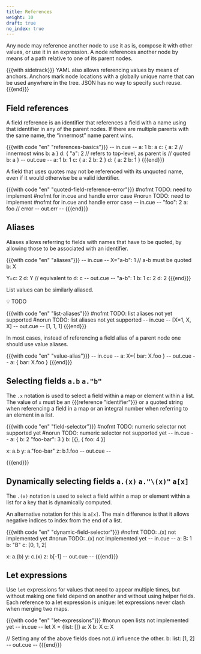 ```yaml
---
title: References
weight: 10
draft: true
no_index: true
---
```



Any node may reference another node to use it as is, compose it with other
values, or use it in an expression. A node references another node by means of a
path relative to one of its parent nodes.

{{{with sidetrack}}}
YAML also allows referencing values by means of anchors. Anchors mark node
locations with a globally unique name that can be used anywhere in the tree.
JSON has no way to specify such reuse.
{{{end}}}

## Field references

A field reference is an identifier that references a field with a name using
that identifier in any of the parent nodes.
If there are multiple parents with the same name, the “innermost” name parent wins.

{{{with code "en" "references-basics"}}}
-- in.cue --
a: 1
b: a
c: {
	a: 2
	// innermost wins
	b: a
}
d: {
	"a": 2
	// refers to top-level, as parent is
	// quoted
	b: a
}
-- out.cue --
a: 1
b: 1
c: {
    a: 2
    b: 2
}
d: {
    a: 2
    b: 1
}
{{{end}}}

A field that uses quotes may not be referenced with its unquoted name, even if
it would otherwise be a valid identifier.

{{{with code "en" "quoted-field-reference-error"}}}
#nofmt TODO: need to implement #nofmt for in.cue and handle error case
#norun TODO: need to implement #nofmt for in.cue and handle error case
-- in.cue --
"foo": 2
a:     foo // error
-- out.err --
{{{end}}}

## Aliases

Aliases allows referring to fields with names that have to be quoted, by
allowing those to be associated with an identifier.

{{{with code "en" "aliases"}}}
-- in.cue --
X="a-b": 1 // a-b must be quoted
b:       X

Y=c: 2
d:   Y // equivalent to d: c
-- out.cue --
"a-b": 1
b:     1
c:     2
d:     2
{{{end}}}

List values can be similarly aliased.

<aside>
💡 TODO

</aside>

{{{with code "en" "list-aliases"}}}
#nofmt TODO: list aliases not yet supported
#norun TODO: list aliases not yet supported
-- in.cue --
[X=1, X, X]
-- out.cue --
[1, 1, 1]
{{{end}}}

In most cases, instead of referencing a field alias of a parent node one should
use value aliases.

{{{with code "en" "value-alias"}}}
-- in.cue --
a: X={
	bar: X.foo
}
-- out.cue --
a: {
    bar: X.foo
}
{{{end}}}

<!--

*Advanced paragraph: To alias the top of a file, use `X=_`. More about this in embedding.*

-->

## Selecting fields `a.b` `a."b"`

The `.x` notation is used to select a field within a map or element within a
list.
The value of `x` must be an {{{reference "identifier"}}} or a quoted string when
referencing a field in a map or an integral number when referring to an element
in a list.

{{{with code "en" "field-selector"}}}
#nofmt TODO: numeric selector not supported yet
#norun TODO: numeric selector not supported yet
-- in.cue --
a: {
    b:         2
    "foo-bar": 3
}
b: [{}, { foo: 4 }]

x: a.b
y: a."foo-bar"
z: b.1.foo
-- out.cue --

{{{end}}}

## Dynamically selecting fields `a.(x)` `a."\(x)"` `a[x]`

The `.(x)` notation is used to select a field within a map or element within a
list for a key that is dynamically computed.

An alternative notation for this is `a[x]`.
The main difference is that it allows negative indices to index from the end of
a list.

{{{with code "en" "dynamic-field-selector"}}}
#nofmt TODO: .(x) not implemented yet
#norun TODO: .(x) not implemented yet
-- in.cue --
a: B: 1
b: "B"
c: [0, 1, 2]

x: a.(b)
y: c.(x)
z: b[-1]
-- out.cue --
{{{end}}}

<!-- TODO: : billion laughs: YAML problem: CUE equivalent. Evaluation is fine. -->

## Let expressions

Use `let` expressions for values that need to appear multiple times, but without
making one field depend on another and without using helper fields.
Each reference to a let expression is unique: let expressions never clash when
merging two maps.

{{{with code "en" "let-expressions"}}}
#norun open lists not implemented yet
-- in.cue --
let X = {list: []}
a: X
b: X
c: X

// Setting any of the above fields does not
// influence the other.
b: list: [1, 2]
-- out.cue --
{{{end}}}

